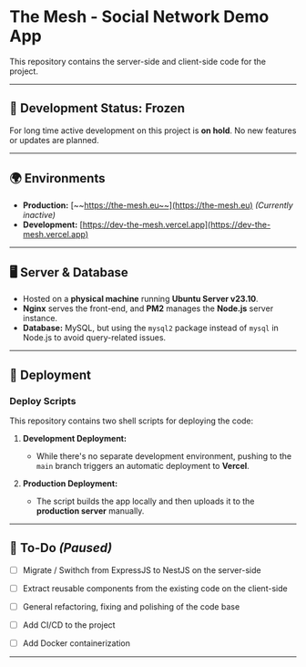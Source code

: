 # The Mesh - Social Network Demo App

This repository contains the server-side and client-side code for the project.

---

## 🚨 Development Status: Frozen

For long time active development on this project is **on hold**. No new features or updates are planned.

---

## 🌍 Environments

- **Production:** [~~https://the-mesh.eu~~](https://the-mesh.eu) _(Currently inactive)_
- **Development:** [https://dev-the-mesh.vercel.app](https://dev-the-mesh.vercel.app)

---

## 🖥 Server & Database

- Hosted on a **physical machine** running **Ubuntu Server v23.10**.
- **Nginx** serves the front-end, and **PM2** manages the **Node.js** server instance.
- **Database:** MySQL, but using the `mysql2` package instead of `mysql` in Node.js to avoid query-related issues.

---

## 🚀 Deployment

### Deploy Scripts

This repository contains two shell scripts for deploying the code:

1. **Development Deployment:**

   - While there's no separate development environment, pushing to the `main` branch triggers an automatic deployment to **Vercel**.

2. **Production Deployment:**
   - The script builds the app locally and then uploads it to the **production server** manually.

---

## 📌 To-Do _(Paused)_

- [ ] Migrate / Swithch from ExpressJS to NestJS on the server-side

- [ ] Extract reusable components from the existing code on the client-side

- [ ] General refactoring, fixing and polishing of the code base

- [ ] Add CI/CD to the project

- [ ] Add Docker containerization

---
